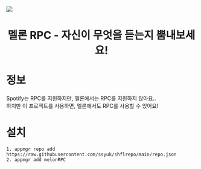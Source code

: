 <img src="./img/example.png"><br>
<h1 align="center">
  멜론 RPC - 자신이 무엇을 듣는지 뿜내보세요!
</h1>

# 정보
Spotify는 RPC를 지원하지만, 멜론에서는 RPC를 지원하지 않아요..<br>
하지만 이 프로젝트를 사용하면, 멜론에서도 RPC를 사용할 수 있어요!
<br>

# 설치
```
1. appmgr repo add https://raw.githubusercontent.com/ssyuk/shflrepo/main/repo.json
2. appmgr add melonRPC
```
